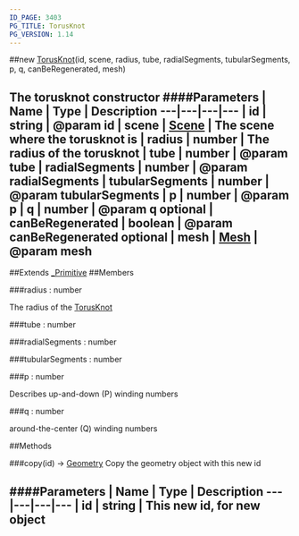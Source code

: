 ```yaml
---
ID_PAGE: 3403
PG_TITLE: TorusKnot
PG_VERSION: 1.14
---
```

##new [TorusKnot](page.php?p=3403)(id, scene, radius, tube, radialSegments, tubularSegments, p, q, canBeRegenerated, mesh)

The torusknot constructor
####Parameters
 | Name | Type | Description
---|---|---|---
 | id | string | @param id
 | scene | [Scene](page.php?p=3274) | The scene where the torusknot is
 | radius | number | The radius of the torusknot
 | tube | number | @param tube
 | radialSegments | number | @param radialSegments
 | tubularSegments | number | @param tubularSegments
 | p | number | @param p
 | q | number | @param q
optional | canBeRegenerated | boolean | @param canBeRegenerated
optional | mesh | [Mesh](page.php?p=3271) | @param mesh
---

##Extends [_Primitive](page.php?p=3395)
##Members

###radius : number


The radius of the [TorusKnot](page.php?p=3403)

###tube : number


###radialSegments : number


###tubularSegments : number


###p : number


Describes up-and-down (P) winding numbers

###q : number


around-the-center (Q) winding numbers



##Methods

###copy(id) &rarr; [Geometry](page.php?p=3336)
Copy the geometry object with this new id

####Parameters
 | Name | Type | Description
---|---|---|---
 | id | string | This new id, for new object
---
